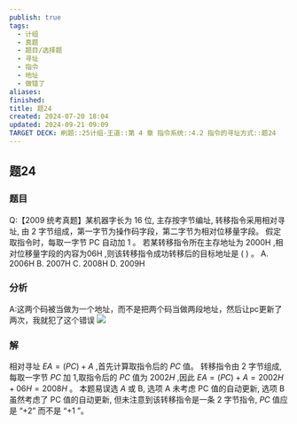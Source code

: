 ```yaml
---
publish: true
tags:
  - 计组
  - 真题
  - 题目/选择题
  - 寻址
  - 指令
  - 地址
  - 做错了
aliases: 
finished: 
title: 题24
created: 2024-07-20 18:04
updated: 2024-09-21 09:09
TARGET DECK: 刷题::25计组-王道::第 4 章 指令系统::4.2 指令的寻址方式::题24
---
```

## 题24
### 题目
Q:【2009 统考真题】某机器字长为 16 位, 主存按字节编址, 转移指令采用相对寻址, 由 2 字节组成，第一字节为操作码字段，第二字节为相对位移量字段。
假定取指令时，每取一字节 PC 自动加 1 。
若某转移指令所在主存地址为 ${2000}\mathrm{H}$ ,相对位移量字段的内容为${06}\mathrm{H}$ ,则该转移指令成功转移后的目标地址是 ( ) 。
A. ${2006}\mathrm{H}$ 
B. ${2007}\mathrm{H}$ 
C. ${2008}\mathrm{H}$ 
D. ${2009}\mathrm{H}$
### 分析
A:这两个码被当做为一个地址，而不是把两个码当做两段地址，然后让pc更新了两次，我就犯了这个错误
![](https://img.hwenyi.tech/202409211708071.webp)
### 解
相对寻址 ${EA} = ( {PC})  + A$ ,首先计算取指令后的 ${PC}$ 值。
转移指令由 2 字节组成,每取一字节 ${PC}$ 加 1,取指令后的 ${PC}$ 值为 ${2002}H$ ,因此 ${EA} = ( {PC})  + A = {2002}H + {06}H = {2008}H$ 。
本题易误选 $A$ 或 B, 选项 A 未考虑 PC 值的自动更新, 选项 B 虽然考虑了 PC 值的自动更新, 但未注意到该转移指令是一条 2 字节指令, ${PC}$ 值应是 “+2” 而不是 “+1 ”。


